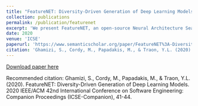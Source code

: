 ```yaml
---
title: "FeatureNET: Diversity-Driven Generation of Deep Learning Models"
collection: publications
permalink: /publication/featurenet
excerpt: 'We present FeatureNET, an open-source Neural Architecture Search (NAS) tool 1 that generates diverse sets of Deep Learning (DL) models. FeatureNET relies on a meta-model of deep neural networks, consisting of generic configurable entities. Then, it uses tools developed in the context of software product lines to generate diverse (maximize the differences between the generated) DL models. The models are translated to Keras and can be integrated into typical machine learning pipelines. FeatureNET allows researchers to generate seamlessly a large variety of models. Thereby, it helps choosing appropriate DL models and performing experiments with diverse models (mitigating potential threats to validity). As a NAS method, FeatureNET successfully generates models performing equally well with handcrafted models.'
date: 2020
venue: 'ICSE'
paperurl: 'https://www.semanticscholar.org/paper/FeatureNET%3A-Diversity-Driven-Generation-of-Deep-Ghamizi-Cordy/9bcf271c2d2e26ce16087d1bbee323f16352ffff'
citation: 'Ghamizi, S., Cordy, M., Papadakis, M., & Traon, Y.L. (2020). FeatureNET: Diversity-Driven Generation of Deep Learning Models. 2020 IEEE/ACM 42nd International Conference on Software Engineering: Companion Proceedings (ICSE-Companion), 41-44.'
---
```

[Download paper here](https://www.semanticscholar.org/paper/FeatureNET%3A-Diversity-Driven-Generation-of-Deep-Ghamizi-Cordy/9bcf271c2d2e26ce16087d1bbee323f16352ffff)


Recommended citation: Ghamizi, S., Cordy, M., Papadakis, M., & Traon, Y.L. (2020). FeatureNET: Diversity-Driven Generation of Deep Learning Models. 2020 IEEE/ACM 42nd International Conference on Software Engineering: Companion Proceedings (ICSE-Companion), 41-44.

